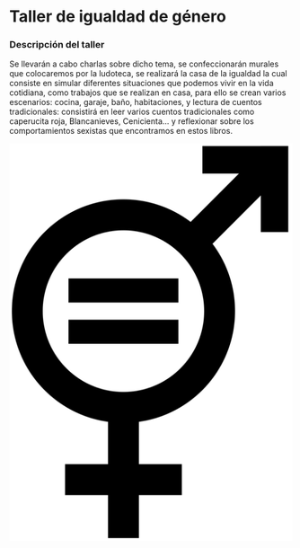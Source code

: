 # Taller de igualdad de género


### Descripción del taller

Se llevarán a cabo charlas sobre dicho tema, se confeccionarán murales que colocaremos por la ludoteca, se realizará la casa de la igualdad la cual consiste en simular diferentes
 situaciones que podemos vivir en la vida cotidiana, como trabajos que se realizan en casa, para ello se crean varios escenarios: cocina, garaje, baño,
 habitaciones, y lectura de cuentos tradicionales: consistirá en leer varios cuentos tradicionales como caperucita roja, Blancanieves, Cenicienta... y
 reflexionar sobre los comportamientos sexistas que encontramos en estos libros.

 ![igualdad de género](/assets/images/igualdad_de_genero.png)
